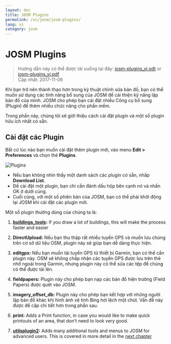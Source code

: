 ```yaml
---
layout: doc
title: JOSM Plugins
permalink: /vi/josm/josm-plugins/
lang: vi
category: josm
---
```


JOSM Plugins
============

> Hướng dẫn này có thể được tải xuống tại đây: [josm-plugins_vi.odt](/files/josm-plugins_vi.odt) or [josm-plugins_vi.pdf](/files/josm-plugins_vi.pdf)  
> Cập nhật: 2017-11-06  

Khi bạn trở nên thành thạo hơn trong kỹ thuật chỉnh sửa bản đồ, bạn có thể muốn sử dụng các tính năng bổ sung của JOSM để cải thiện kỹ năng lập bản đồ của mình. JOSM cho phép bạn cài đặt nhiều Công cụ bổ sung (Plugin) để thêm nhiều chức năng cho phần mềm.  

Trong phần này, chúng tôi sẽ giới thiệu cách cài đặt plugin và một số plugin hữu ích nhất có sẵn.

Cài đặt các Plugin
-------------------
Bất cứ lúc nào bạn muốn cài đặt thêm plugin mới, vào menu **Edit \> Preferences** và chọn thẻ **Plugins**.  

![Plugins][]

* Nếu bạn không nhìn thấy một danh sách các plugin có sẵn, nhấp **Download List**.  
* Để cài đặt một plugin, bạn chỉ cần đánh dấu hộp bên cạnh nó và nhấn OK ở dưới cùng.  
* Cuối cùng, với một số phiên bản của JOSM, bạn có thể phải khởi động lại JOSM khi cài đặt các plugin mới.

Một số plugin thường dùng của chúng ta là:

1. **[buildings_tools](/en/josm/josm-more-plugins/#the-buildings-tools-plugin):** If you draw a lot of buildings, this will make the process faster and easier  

2. **DirectUpload:** Nếu bạn thu thập rất nhiều tuyến GPS và muốn lưu chúng trên cơ sở dữ liệu OSM, plugin này sẽ giúp bạn dễ dàng thực hiện.  

3. **editgpx:** Nếu bạn muốn tải tuyến GPS từ thiết bị Garmin, bạn có thể cần plugin này. OSM sẽ không chấp nhận các tuyến GPS được lưu trên thẻ nhớ ngoài trong Garmin, nhưng plugin này có thể sửa các tệp để chúng có thể được tải lên.  

4. **fieldpapers:** Plugin này cho phép bạn nạp các bản đồ hiện trường (Field Papers) được quét vào JOSM.  

5. **imagery_offset_db:** Plugin này cho phép bạn kết hợp với những người lập bản đồ khác khi hình ảnh vệ tinh Bing hơi lệch một chút. Vấn đề này được đề cập chi tiết hơn trong phần sau.  

6. **print:** Adds a Print function, in case you would like to make quick printouts of an area, that don't need to look very good.  

7. **[utilsplugin2](/en/josm/josm-more-plugins/#more-selection-tools):** Adds many additional tools and menus to JOSM for advanced users. This is covered in more detail in the [next chapter](/en/josm/josm-more-plugins)  



<!-- The remainder of this section needs to be edited, and/or moved to other sections,
    commenting it out for now


- [Mirrored Download]({{site.baseurl}}/en/beginner/josm-plugins/#mirrored-download) (allows you to download more OSM data)
- [Direct Upload]({{site.baseurl}}/en/beginner/josm-plugins/#direct-upload) (allow you to upload GPS tracks)
- [Editgpx]({{site.baseurl}}/en/beginner/josm-plugins/#edit-gpx) (allows you to edit GPX files)
- [Print]({{site.baseurl}}/en/beginner/josm-plugins/#print)

Chúng tôi cũng khuyến cáo nên tải các plugin sau đây,
những công cụ được sử dụng trong các chương tiếp theo

- FieldPapers
- Buildings\_tool
- Utilsplugin2

![Restart JOSM][]

Nhấp chuột vào “Restart JOSM” và xem JOSM khởi động lại và tải các công cụ.

Mirrored Download/ Tải dữ liệu từ các máy chủ khác
-----------------

![Mirrored Download][]

__Mirrored Download__sẽ làm cho việc tải xuống dữ liệu OSM để chỉnh sửa nhanh hơn.
Thay vì lấy dữ liệu từ Máy chủ trung tâm của OSM, nó cho phép chúng ta lấy nó từ một "bản sao",
đó là một chính xác bản sao của dữ liệu
nhưng ở một vị trí có thể truy cập nhanh hơn.

Khi công cụ này được cài đặt (và bạn đã khởi động lại JOSM),
bạn sẽ thấy một mục mới trong menu File là “Download from OSM mirror...”

![Download from OSM Mirror][]

Tải xuống dữ liệu sẽ hoàn toàn giống như bạn làm trước đây,
nhưng nó sẽ nhanh hơn rất nhiều

Direct Upload/ Tải lên trực tiếp
-------------

![Direct Upload][]

__DirectUpload__ Tải lên trực tiếp vào OSM các tuyến GPX
thông qua JOSM (các thông tin bổ sung có trong phần **Appendix/ Phụ lục**).
Khi các plugin được cài đặt (và bạn đã khởi động lại JOSM),
Bạn sẽ thấy một mục mới là “Upload traces” dưới menu "Tools”.

![Upload Traces Item][]

Khi bạn nhấp chuột vào nút “Upload Traces”, cửa sổ sau sẽ được mở:

![Upload Traces Window][]

Đặt từ khoá (tách nhau bằng dấu phẩy, không có dấu cách) có liên quan đến tuyến GPS của bạn
trong hộp "Tags (comma delimited)/ Thẻ (phân cách bằng dấu phẩy)".
Ví dụ: "Quốc gia, vùng, thành phố, khu phố, tên đường".
Tiếp theo, cung cấp mô tả về các thẻ của bạn.
Một danh sách thả xuống sẽ cho phép bạn sử dụng lại các thẻ cũ và mô tả.
Cuối cùng, chọn kiểu hiển thị bạn muốn cho các tuyến của mình.
Có bốn cấp độ từ cá nhân đến nhận dạng (tất cả được giải thích dưới đây trong [Phụ lục]{{site.baseurl}}/learnosm/vi/).

Nhấp vào Tải lên Theo dõi. Nếu bạn không kết nối với tài khoản OSM của mình,
bạn sẽ phải thực hiện ngay bây giờ.

Sau khi tải lên thành công, vùng văn bản sẽ hiển thị trạng thái "OK"
và nút "Tải lên tuyến" sẽ không thể nhấp được.
Thông tin thêm về plugin này và tải lên GPS có trong [Phụ lục]({{site.baseurl}}/learnosm/vi/).

Edit gpx/ Chỉnh sửa file gpx
--------

![Edit Gpx][]

**EditGpx** cho phép bạn chuẩn bị các tuyến GPX đã lưu trước khi tải chúng lên OSM.
Thông thường các tuyến có phần mà bạn muốn xóa.
Do đó, công cụ này sẽ xóa các điểm này đã nhanh chóng và
ẩn các thông tin về thời gian của tuyến.

Khi plugin đã được cài đặt (và bạn đã khởi động lại JOSM),
bạn sẽ thấy công cụ mới này trong thanh công cụ ở bên trái.

![Edit Gpx Tool Icon][]

1. Mở file GPX trong JOSM!

![Open GPX File][]

2. Nhấp vào nút tạo mới ở menu phía trái 

![Edit Gpx Tool Icon][]

và dữ liệu GPX sẽ được nhập vào lớp mới là EditGpx.
Tất cả các nút của tuyến sẽ được làm nổi bằng màu vàng.

![GPX Nodes All][]

3. Bây giờ đánh dấu các điểm (bằng cách nhấp chuột)
hoặc chọn cả vùng (bằng cách vẽ một hình chữ nhật) bao ngoài các điểm mà bạn muốn xóa.
Điểm nổi bật màu vàng sẽ biến mất.

![GPX Nodes Selected][]

4. Phải chuột vào tên của lớp và chọn \<\<Convert to GPX layer\>\>
trong menu cảm ngữ cảnh.

5. Bây giờ, bạn có thể lưu lớp GPX vào file
hoặc tải dữ liệu lên OSM,
ví dụ như sử dụng plugin [DirectUpload](http://josm.openstreetmap.de/wiki/Plugins)).

In ấn
-----

![Print Plugin][]

Nếu bạn muốn nhanh chóng và dễ dàng để in bản đồ trong khi đang chỉnh sửa trong JOSM,
hãy cài đặt plugin __print__.
Mặc dù bạn sẽ không thể làm bất cứ điều gì phong cách với bản in của bạn,
đây là một cách tốt để in nhanh chóng và dễ dàng.
Khi plugin đã được cài đặt, một mục mới sẽ có trên menu File với tên "Print ..."

![Print Menu Item][]

Nhấp chuột vào mục này, hộp hội thoại in sẽ hiện ra giống như sau:

![Print Dialog][]

Ở đây bạn có thể thay đổi cài đặt máy in. Nếu bạn không nhìn thấy bất kỳ nội dung nào trên trang,
hãy chọn hộp bên cạnh "Xem trước bản đồ" ở bên phải.
Phóng to hoặc thu nhỏ trên bản đồ bằng cách thay đổi số trong hộp "Thu phóng".
Tăng độ phân giải bằng cách thay đổi số bên cạnh "ppi".
Khi bạn đã hoàn tất chỉnh sửa cài đặt, hãy nhấp vào "In."

Tóm lược
-------

Đây là một số plugin bổ sung có sẵn cho JOSM.
Vui lòng tiếp tục khám phá nhiều plugin khác.
Như bạn đã thấy, trình đơn Tùy chọn có một mô tả ngắn về mỗi plugin
và bạn có thể mở trang web với nhiều thông tin hơn
bằng cách nhấp vào liên kết "More info/ Thông tin thêm ..." bên cạnh.

![More Info Link][]

Chúc may mắn!

Appendix/ Phụ lục
--------

Chi tiết về DirectUpload
--------------------

![Direct Upload Plugin][]

Thêm các tuyến và điểm GPS của bạn vào máy chủ OSM rất hữu ích
vì nhiều lý do.
__(Nếu bạn không muốn các điểm GPX của mình được người khác nhìn thấy, bạn không cần phải đọc phần này. Bạn có thể đơn giản là sử dụng các file GPX của mình trong JOSM và lưu nó trên máy của mình).
Trước hết, tuyến GPS là cách hữu ích nhất để thu thập và
hiệu chỉnh địa lý các đối tượng trong OSM.
Xem chương [Ảnh hàng không](/vi/josm/aerial-imagery/) các thiết bị GPS có độ chính xác
cao hơn hình ảnh vệ tinh và
do đó là một công cụ hữu ích để kiểm tra xem hình ảnh có thể hiệu chỉnh như thế nào.
Sử dụng nhiều bản ghi GPS (số lượng tuyến càng lớn,
khả năng xác định vị trí địa lý càng lớn) cho phép bạn xác định hình nền có thể bị sai lệch hay không.

Việc tải lên các bài hát lên máy chủ cho phép chia sẻ thông tin nhiều hơn.
Nó cho phép những người không có quyền truy cập vào lĩnh vực,
chỉ đơn giản bởi vì họ không sống trong khu vực đó hoặc
họ không có quyền truy cập vào một thiết bị GPS, để giúp đỡ trong việc số hóa.
Có hai cách để tải lên các dấu vết của bạn: 1) JOSM Plugin hoặc 2) trên trang web chính của OSM.

> Lưu ý: Các điểm tham chiếu GPS không thể được tải lên trực tiếp vào cơ sở dữ liệu OSM.
> Tuy nhiên, chúng có thể được chuyển thành các bài hát và sau đó được tải lên tạm thời,
> ví dụ, vì vậy chúng có thể được hiển thị dưới dạng các đối tượng nền trong Potlatch.

Sau khi bạn mở tệp GPX của mình trong JOSM và đi tới "Tools/ Công cụ" và
nhấp vào "Upload traces/ Tải lên tuyến".
Mô tả tệp GPX, viết một số thẻ và khả năng hiển thị.
Đối với khả năng hiển thị, bạn có thể chọn cá nhân, có thể theo dấu, công khai hoặc có thể nhận dạng được.

1.  **Identifiable/ Có thể nhận dạng**: Tuyến GPS của bạn sẽ được hiển thị công khai
    trong Danh mục tuyến GPS công cộng.
    Những người dùng khác có thể tải xuống các dữ liệu tuyến thô
    kết nối với tên người dùng của bạn.
    Thẻ thời gian của các điểm trên tuyến cũng có thể truy cập bởi các API GPS công cộng.

2.  **Public/ Công khai**: Tuyến GPS của bạn sẽ được hiển thị công khai
    trong Danh mục tuyến GPS công cộng.
    Những người dùng khác có thể tải xuống các dữ liệu tuyến thô
    từ danh mục tuyến công khai cùng với các thẻ thời gian được lưu trữ trong đó
    Tuy nhiên, dữ liệu truy cập bởi các API sẽ không tham chiếu đến tên đăng nhập của bạn hoặc thẻ thời gian
    mặc dù các điểm được sắp xếp theo trình tự thời gian.

1.  **Trackable/ Có thể theo dấu**: Các tuyến sẽ **không** được công khai trong bất kỳ danh mục công khai nào,
    nhưng các điểm trên tuyến vẫn được truy cập
    bởi các API GPS công cộng **với thẻ thời gian**.
    Những người khác có thể tải xuống tuyến
    nhưng nó sẽ không được tham chiếu đến tên đăng nhập của bạn.

2.  **Private/ Cá nhân**: Các tuyến sẽ **không** được công khai trong bất kỳ danh mục công khai nào,
    Các điểm trên tuyến sẽ được truy cập bởi các API GPS công cộng theo đúng trình tự thời gian
    nhưng **không có thẻ thời gian**.

![DirectUpload Traces Options][]

Tải lên các tuyến GPS Traces
---------------------------

1. Đi đến
[http://www.openstreetmap.org/](http://www.openstreetmap.org/) và đăng nhập.

2. Chọn "GPS Traces" ở phía tay trái của banner trên đầu trang.

![Left Banner][]

3. Chọn
[upload a trace/ Tải lên một tuyến](http://www.openstreetmap.org/trace/create).
Tại đây, bạn cũng có thể **See just your traces/ chỉ quan sát các tuyến của bạn** để xem xét các tuyến GPS đã tải lên trước đây.  

4. Tìm tệp của bạn trong "Choose File/ Chọn tệp".
Gắn nhãn nó trong hộp Description box/ Mô tả, nhập một số thẻ thông tin , và chọn hình thức trình chiếu.
Nếu bạn có nhiều tệp tin .gpx, bạn có thể nén chúng vào file zip và tải nó lên.
Nó sẽ được coi là một tệp gpx lớn và
chỉ có một mục nhập trong danh sách tuyến sẽ được tạo. 

![Online Upload Traces Options][]

5. Nhấp chuột vào *Upload*.

  File dữ liệu sẽ được tải lên OSM server,
và ở trong hàng đợi để chờ được đưa vào CSDL.

[Plug Icon]: /images/josm/josm-plugins_image00_plug-icon.png
[Restart JOSM]: /images/josm/josm-plugins_image01_restart-josm.png
[Mirrored Download]: /images/josm/josm-plugins_image02_mirrored_download.png
[Download from OSM Mirror]: /images/josm/josm-plugins_image03_download-from-osm-mirror.png
[Direct Upload]: /images/josm/josm-plugins_image04_direct-upload.png
[Upload Traces Item]: /images/josm/josm-plugins_image05_upload-traces-item.png
[Upload Traces Window]: /images/josm/josm-plugins_image06_upload-traces-window.png
[Edit Gpx]: /images/josm/josm-plugins_image07_edit-gpx.png
[Edit Gpx Tool Icon]: /images/josm/josm-plugins_image08_edit-gpx-tool-icon.png 
[Open GPX File]: /images/josm/josm-plugins_image09_open-gpx-file.png
[GPX Nodes All]: /images/josm/josm-plugins_image10_gpx-nodes-all.png
[GPX Nodes Selected]: /images/josm/josm-plugins_image11_gpx-nodes-selected.png
[Print Plugin]: /images/josm/josm-plugins_image12_print-plugin.png
[Print Menu Item]: /images/josm/josm-plugins_image13_print-menu.png
[Print Dialog]: /images/josm/josm-plugins_image14_print-dialog.png
[More Info Link]: /images/josm/josm-plugins_image15_more-info-link.png
[Direct Upload Plugin]: /images/josm/josm-plugins_image16_direct-upload-plugin.png
[DirectUpload Traces Options]: /images/josm/josm-plugins_image17_directupload-traces.png
[Left Banner]: /images/josm/josm-plugins_image18_left-banner.png
[Online Upload Traces Options]: /images/josm/josm-plugins_image19_online-upload-traces.png

-->


[Plugins]: /images/josm/josm-plugins_image00_plug-icon.png
